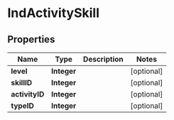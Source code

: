
# IndActivitySkill

## Properties
Name | Type | Description | Notes
------------ | ------------- | ------------- | -------------
**level** | **Integer** |  |  [optional]
**skillID** | **Integer** |  |  [optional]
**activityID** | **Integer** |  |  [optional]
**typeID** | **Integer** |  |  [optional]




